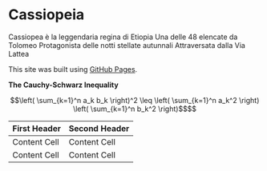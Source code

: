 # Cassiopeia 
Cassiopea è la leggendaria regina di Etiopia
Una delle 48 elencate da Tolomeo
Protagonista delle notti stellate autunnali
Attraversata dalla Via Lattea

This site was built using [GitHub Pages](https://pages.github.com/).

**The Cauchy-Schwarz Inequality**
```math
\left( \sum_{k=1}^n a_k b_k \right)^2 \leq \left( \sum_{k=1}^n a_k^2 \right) \left( \sum_{k=1}^n b_k^2 \right)$$
```

| First Header  | Second Header |
| ------------- | ------------- |
| Content Cell  | Content Cell  |
| Content Cell  | Content Cell  |